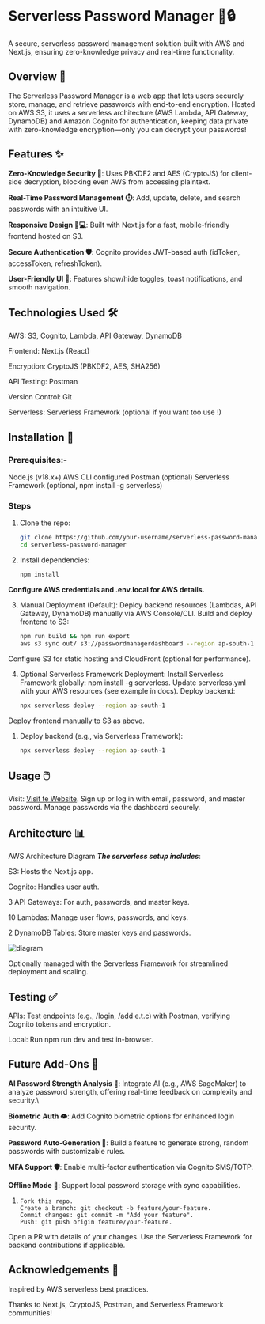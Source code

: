 # Serverless Password Manager 🌟🔒

A secure, serverless password management solution built with AWS and Next.js, ensuring zero-knowledge privacy and real-time functionality.

## Overview 🚀

The Serverless Password Manager is a web app that lets users securely store, manage, and retrieve passwords with end-to-end encryption. Hosted on AWS S3, it uses a serverless architecture (AWS Lambda, API Gateway, DynamoDB) and Amazon Cognito for authentication, keeping data private with zero-knowledge encryption—only you can decrypt your passwords!

## Features ✨

**Zero-Knowledge Security 🔐**: Uses PBKDF2 and AES (CryptoJS) for client-side decryption, blocking even AWS from accessing plaintext.

**Real-Time Password Management ⏱️**: Add, update, delete, and search passwords with an intuitive UI.

**Responsive Design 📱💻**: Built with Next.js for a fast, mobile-friendly frontend hosted on S3.

**Secure Authentication 🛡️**: Cognito provides JWT-based auth (idToken, accessToken, refreshToken).

**User-Friendly UI 🌈**: Features show/hide toggles, toast notifications, and smooth navigation.

## Technologies Used 🛠️

AWS: S3, Cognito, Lambda, API Gateway, DynamoDB

Frontend: Next.js (React)

Encryption: CryptoJS (PBKDF2, AES, SHA256)

API Testing: Postman

Version Control: Git

Serverless: Serverless Framework (optional if you want too use !)

## Installation 🛑

### Prerequisites:-
Node.js (v18.x+)
AWS CLI configured
Postman (optional)
Serverless Framework (optional, npm install -g serverless)


### Steps
1. Clone the repo:
   ```bash
   git clone https://github.com/your-username/serverless-password-manager.git
   cd serverless-password-manager
   
2. Install dependencies:
   ```bash
   npm install
   
**Configure AWS credentials and .env.local for AWS details.**

3. Manual Deployment (Default):
   Deploy backend resources (Lambdas, API Gateway, DynamoDB) manually via AWS Console/CLI.
   Build and deploy frontend to S3:
   ```bash
   npm run build && npm run export
   aws s3 sync out/ s3://passwordmanagerdashboard --region ap-south-1
  Configure S3 for static hosting and CloudFront (optional for performance).

4. Optional Serverless Framework Deployment:
   Install Serverless Framework globally: npm install -g serverless.
   Update serverless.yml with your AWS resources (see example in docs).
   Deploy backend:
   ```bash
   npx serverless deploy --region ap-south-1
   
Deploy frontend manually to S3 as above.

1. Deploy backend (e.g., via Serverless Framework):
   ```bash
   npx serverless deploy --region ap-south-1
   
## Usage 🖱️

Visit: [Visit te Website](https://d1exuwh9hp95jz.cloudfront.net/).
Sign up or log in with email, password, and master password.
Manage passwords via the dashboard securely.

## Architecture 📊

AWS Architecture Diagram
***The serverless setup includes***:

S3: Hosts the Next.js app.

Cognito: Handles user auth.

3 API Gateways: For auth, passwords, and master keys.

10 Lambdas: Manage user flows, passwords, and keys.

2 DynamoDB Tables: Store master keys and passwords.

![diagram](https://github.com/user-attachments/assets/98590f0e-bc14-4fa2-8ebb-92617ffad813)

Optionally managed with the Serverless Framework for streamlined deployment and scaling.

## Testing ✅
APIs: Test endpoints (e.g., /login, /add e.t.c) with Postman, verifying Cognito tokens and encryption.

Local: Run npm run dev and test in-browser.

## Future Add-Ons 🤖

**AI Password Strength Analysis 🧠**: Integrate AI (e.g., AWS SageMaker) to analyze password strength, offering real-time feedback on complexity and security.\

**Biometric Auth 👁️**: Add Cognito biometric options for enhanced login security.

**Password Auto-Generation 🔑**: Build a feature to generate strong, random passwords with customizable rules.

**MFA Support 🛡️**: Enable multi-factor authentication via Cognito SMS/TOTP.

**Offline Mode 📴**: Support local password storage with sync capabilities.

1. ```Contributing 🙌
   Fork this repo.
   Create a branch: git checkout -b feature/your-feature.
   Commit changes: git commit -m "Add your feature".
   Push: git push origin feature/your-feature.
   
Open a PR with details of your changes. Use the Serverless Framework for backend contributions if applicable.

## Acknowledgements 🙏

Inspired by AWS serverless best practices.

Thanks to Next.js, CryptoJS, Postman, and Serverless Framework communities!


